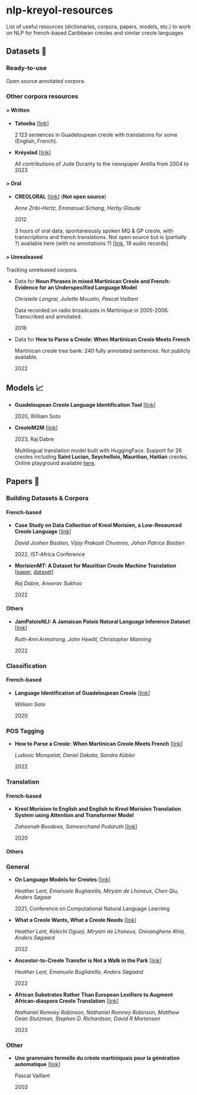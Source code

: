 # nlp-kreyol-resources
List of useful resources (dictionaries, corpora, papers, models, etc.) to work on NLP for french-based Caribbean creoles and similar creole languages

## Datasets :open_file_folder:
### Ready-to-use
Open source annotated corpora.

### Other corpora resources
#### > Written

* **Tatoeba** [[link](https://tatoeba.org/fr/sentences/show_all_in/gcf/und)]

    2 123 sentences in Guadeloupean creole with translations for some (English, French).

* **Kréyolad** [[link](https://www.potomitan.info/duranty/kreyolad.php)]

    All contributions of Jude Duranty to the newspaper Antilla from 2004 to 2023

#### > Oral

* **CREOLORAL** [[link](http://ircom.huma-num.fr/site/description_projet.php?projet=creoloral)] (**Not open source**)

  *Anne Zribi-Hertz, Emmanuel Schang, Herby Glaude*

  2012

  3 hours of oral data, spontaneously spoken MQ & GP creole, with transcriptions and french translations. Not open source but is (partially ?) available here (with no annotations ?) [[link](https://cocoon.huma-num.fr/exist/crdo/search2.xql?page=1&max=500&lang=fr&nonce=MTcyODE4Mg%3D%3D&language=http%3A%2F%2Flexvo.org%2Fid%2Fiso639-3%2Fgcf), 19 audio records]

#### > Unrealeased

Tracking unreleased corpora.

* Data for **Noun Phrases in mixed Martinican Creole and French: Evidence for an Underspecified Language Model**

    *Christelle Lengrai, Juliette Moustin, Pascal Vaillant*

    Data recorded on radio broadcasts in Martinique in 2005-2006. Transcribed and annotated.

    2016

* Data for **How to Parse a Creole: When Martinican Creole Meets French**
 
    Martinican creole tree bank: 240 fully annotated sentences. Not publicly available.

    2022


## Models :chart_with_upwards_trend:

* **Guadeloupean Creole Language Identification Tool** [[link](https://gitlab.com/williamsotomartinez/gclit/)]

    2020, William Soto

* **CreoleM2M** [[link](https://huggingface.co/prajdabre/CreoleM2M)]

    2023, Raj Dabre

    Multilingual translation model built with HuggingFace. Support for 26 creoles including **Saint Lucian, Seychellois, Mauritian, Haitian** creoles. Online playground available [here](https://huggingface.co/spaces/prajdabre/CreoleM2M).


## Papers :page_with_curl:

### Building Datasets & Corpora
    
#### French-based

* **Case Study on Data Collection of Kreol Morisien, a Low-Resourced Creole Language** [[link](https://ieeexplore.ieee.org/document/9845658)]

   *David Joshen Bastien, Vijay Prakash Chumroo, Johan Patrice Bastien*

    2022, IST-Africa Conference

* **MorisienMT: A Dataset for Mauritian Creole Machine Translation** [[paper](https://arxiv.org/abs/2206.02421), [dataset](https://huggingface.co/datasets/prajdabre/KreolMorisienMT)]

    *Raj Dabre, Aneerav Sukhoo*

    2022
  
#### Others

  * **JamPatoisNLI: A Jamaican Patois Natural Language Inference Dataset** [[link](https://arxiv.org/abs/2212.03419)]

    *Ruth-Ann Armstrong, John Hewitt, Christopher Manning*

    2022

### Classification

#### French-based 

* **Language Identification of Guadeloupean Creole** [[link](https://hal.science/hal-03047144/document)]

  *William Soto*

  2020

### POS Tagging 

* **How to Parse a Creole: When Martinican Creole Meets French** [[link](https://aclanthology.org/2022.coling-1.387.pdf)]

    *Ludovic Mompelat, Daniel Dakota, Sandra Kübler*

    2022

### Translation 

#### French-based 

* **Kreol Morisien to English and English to Kreol Morisien Translation System using Attention and Transformer Model**

    *Zaheenah Boodeea, Sameerchand Pudaruth* [[link](https://journal.uob.edu.bh/bitstream/handle/123456789/3918/paper%2012.pdf)]

    2020

#### Others

### General 

* **On Language Models for Creoles** [[link](https://arxiv.org/abs/2305.13246)]

   *Heather Lent, Emanuele Bugliarello, Miryam de Lhoneux, Chen Qiu, Anders Søgaar* 

   2021, Conference on Computational Natural Language Learning 

* **What a Creole Wants, What a Creole Needs**  [[link](https://arxiv.org/abs/2206.00437)]

    *Heather Lent, Kelechi Ogueji, Miryam de Lhoneux, Orevaoghene Ahia, Anders Søgaard*

   2022

* **Ancestor-to-Creole Transfer is Not a Walk in the Park** [[link](https://arxiv.org/abs/2206.04371)]

    *Heather Lent, Emanuele Bugliarello, Anders Søgaard*

    2022

* **African Substrates Rather Than European Lexifiers to Augment African-diaspora Creole Translation** [[link](https://openreview.net/pdf?id=YKUv4sSOom)]

  *Nathaniel Romney Robinson, Nathaniel Romney Robinson, Matthew Dean Stutzman, Stephen D. Richardson, David R Mortensen*

  2023


### Other

* **Une grammaire formelle du créole martiniquais pour la génération automatique** [[link](https://aclanthology.org/2003.jeptalnrecital-long.24)]

  Pascal Vaillant

  2003
